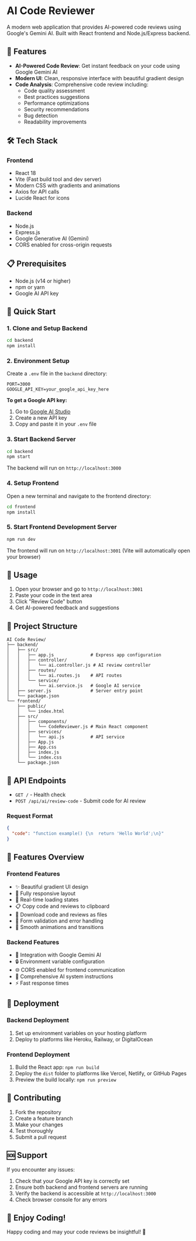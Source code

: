 # AI Code Reviewer

A modern web application that provides AI-powered code reviews using Google's Gemini AI. Built with React frontend and Node.js/Express backend.

## 🚀 Features

- **AI-Powered Code Review**: Get instant feedback on your code using Google Gemini AI
- **Modern UI**: Clean, responsive interface with beautiful gradient design
- **Code Analysis**: Comprehensive code review including:
  - Code quality assessment
  - Best practices suggestions
  - Performance optimizations
  - Security recommendations
  - Bug detection
  - Readability improvements

## 🛠️ Tech Stack

### Frontend
- React 18
- Vite (Fast build tool and dev server)
- Modern CSS with gradients and animations
- Axios for API calls
- Lucide React for icons

### Backend
- Node.js
- Express.js
- Google Generative AI (Gemini)
- CORS enabled for cross-origin requests

## 📋 Prerequisites

- Node.js (v14 or higher)
- npm or yarn
- Google AI API key

## 🚀 Quick Start

### 1. Clone and Setup Backend

```bash
cd backend
npm install
```

### 2. Environment Setup

Create a `.env` file in the `backend` directory:

```env
PORT=3000
GOOGLE_API_KEY=your_google_api_key_here
```

**To get a Google API key:**
1. Go to [Google AI Studio](https://makersuite.google.com/app/apikey)
2. Create a new API key
3. Copy and paste it in your `.env` file

### 3. Start Backend Server

```bash
cd backend
npm start
```

The backend will run on `http://localhost:3000`

### 4. Setup Frontend

Open a new terminal and navigate to the frontend directory:

```bash
cd frontend
npm install
```

### 5. Start Frontend Development Server

```bash
npm run dev
```

The frontend will run on `http://localhost:3001` (Vite will automatically open your browser)

## 🎯 Usage

1. Open your browser and go to `http://localhost:3001`
2. Paste your code in the text area
3. Click "Review Code" button
4. Get AI-powered feedback and suggestions

## 📁 Project Structure

```
AI Code Review/
├── backend/
│   ├── src/
│   │   ├── app.js              # Express app configuration
│   │   ├── controller/
│   │   │   └── ai.controller.js # AI review controller
│   │   ├── routes/
│   │   │   └── ai.routes.js    # API routes
│   │   └── service/
│   │       └── ai.service.js   # Google AI service
│   ├── server.js               # Server entry point
│   └── package.json
└── frontend/
    ├── public/
    │   └── index.html
    ├── src/
    │   ├── components/
    │   │   └── CodeReviewer.js # Main React component
    │   ├── services/
    │   │   └── api.js          # API service
    │   ├── App.js
    │   ├── App.css
    │   ├── index.js
    │   └── index.css
    └── package.json
```

## 🔧 API Endpoints

- `GET /` - Health check
- `POST /api/ai/review-code` - Submit code for AI review

### Request Format

```json
{
  "code": "function example() {\n  return 'Hello World';\n}"
}
```

## 🎨 Features Overview

### Frontend Features
- ✨ Beautiful gradient UI design
- 📱 Fully responsive layout
- 🔄 Real-time loading states
- 📋 Copy code and reviews to clipboard
- 💾 Download code and reviews as files
- 🎯 Form validation and error handling
- 🌟 Smooth animations and transitions

### Backend Features
- 🤖 Integration with Google Gemini AI
- 🔒 Environment variable configuration
- 🌐 CORS enabled for frontend communication
- 📝 Comprehensive AI system instructions
- ⚡ Fast response times

## 🚀 Deployment

### Backend Deployment
1. Set up environment variables on your hosting platform
2. Deploy to platforms like Heroku, Railway, or DigitalOcean

### Frontend Deployment
1. Build the React app: `npm run build`
2. Deploy the `dist` folder to platforms like Vercel, Netlify, or GitHub Pages
3. Preview the build locally: `npm run preview`

## 🤝 Contributing

1. Fork the repository
2. Create a feature branch
3. Make your changes
4. Test thoroughly
5. Submit a pull request


## 🆘 Support

If you encounter any issues:

1. Check that your Google API key is correctly set
2. Ensure both backend and frontend servers are running
3. Verify the backend is accessible at `http://localhost:3000`
4. Check browser console for any errors

## 🎉 Enjoy Coding!

Happy coding and may your code reviews be insightful! 🚀
